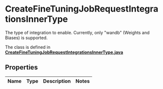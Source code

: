 

# CreateFineTuningJobRequestIntegrationsInnerType

The type of integration to enable. Currently, only \"wandb\" (Weights and Biases) is supported. 

The class is defined in **[CreateFineTuningJobRequestIntegrationsInnerType.java](../../src/main/java/org/openapitools/model/CreateFineTuningJobRequestIntegrationsInnerType.java)**

## Properties

Name | Type | Description | Notes
------------ | ------------- | ------------- | -------------


